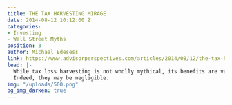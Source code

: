 ```yaml
---
title: THE TAX HARVESTING MIRAGE
date: 2014-08-12 10:12:00 Z
categories:
- Investing
- Wall Street Myths
position: 3
author: Michael Edesess
link: https://www.advisorperspectives.com/articles/2014/08/12/the-tax-harvesting-mirage
lead: |-
  While tax loss harvesting is not wholly mythical, its benefits are vastly overstated.
  Indeed, they may be negligible.
img: "/uploads/500.png"
bg_img_darken: true
---
```


